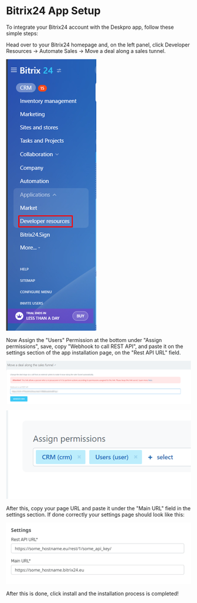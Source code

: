 # Bitrix24 App Setup

To integrate your Bitrix24 account with the Deskpro app, follow these simple steps:

Head over to your Bitrix24 homepage and, on the left panel, click Developer Resources -> Automate Sales -> Move a deal along a sales tunnel.

[![](/docs/assets/setup/left_panel.png)](/docs/assets/setup/left_panel.png)

Now Assign the "Users" Permission at the bottom under "Assign permissions", save, copy "Webhook to call REST API", and paste it on the settings section of the app installation page, on the "Rest API URL" field.

[![](/docs/assets/setup/webhook_api.png)](/docs/assets/setup/webhook_api.png)

[![](/docs/assets/setup/perms.png)](/docs/assets/setup/perms.png)

After this, copy your page URL and paste it under the "Main URL" field in the settings section. If done correctly your settings page should look like this:

[![](/docs/assets/setup/settings.png)](/docs/assets/setup/settings.png)

After this is done, click install and the installation process is completed!
